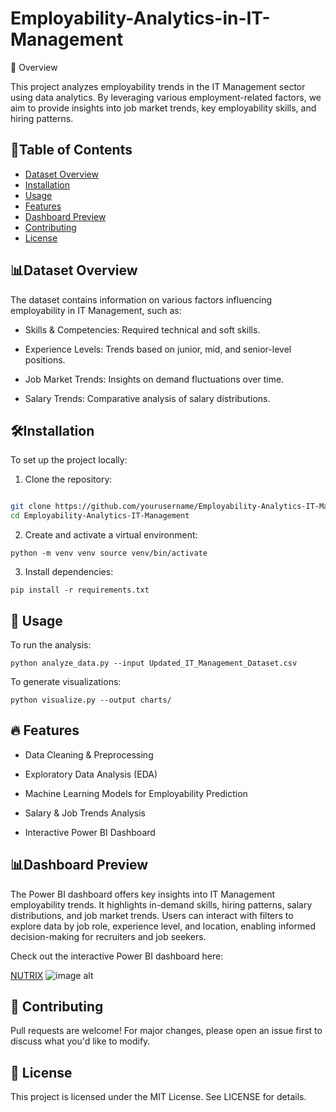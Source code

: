 # Employability-Analytics-in-IT-Management
📌 Overview

This project analyzes employability trends in the IT Management sector using data analytics. By leveraging various employment-related factors, we aim to provide insights into job market trends, key employability skills, and hiring patterns.

## 📂Table of Contents 
- [Dataset Overview](#Dataset-Overview)
- [Installation](#Installation) 
- [Usage](#usage) 
- [Features](#features) 
- [Dashboard Preview](#Dashboard-Preview)
- [Contributing](#contributing)
- [License](#license)

## 📊Dataset Overview
The dataset contains information on various factors influencing employability in IT Management, such as:

- Skills & Competencies: Required technical and soft skills.

- Experience Levels: Trends based on junior, mid, and senior-level positions.

- Job Market Trends: Insights on demand fluctuations over time.

- Salary Trends: Comparative analysis of salary distributions.

## 🛠Installation
To set up the project locally:

1. Clone the repository:        

 ```bash git clone https://github.com/yourusername/ImageClassifier.git cd ImageClassifier

git clone https://github.com/yourusername/Employability-Analytics-IT-Management.git
cd Employability-Analytics-IT-Management
```

2. Create and activate a virtual environment:
```
python -m venv venv source venv/bin/activate
```
3. Install dependencies:
```
pip install -r requirements.txt
```
## 🚀 Usage

To run the analysis:
```
python analyze_data.py --input Updated_IT_Management_Dataset.csv
```
To generate visualizations:

```
python visualize.py --output charts/
```

## 🔥 Features
- Data Cleaning & Preprocessing

- Exploratory Data Analysis (EDA)

- Machine Learning Models for Employability Prediction

- Salary & Job Trends Analysis

- Interactive Power BI Dashboard

## 📊Dashboard Preview

The Power BI dashboard offers key insights into IT Management employability trends. It highlights in-demand skills, hiring patterns, salary distributions, and job market trends. Users can interact with filters to explore data by job role, experience level, and location, enabling informed decision-making for recruiters and job seekers.

Check out the interactive Power BI dashboard here:

[NUTRIX](https://nutrixcorp.com/)
![image alt]( )

## 🤝 Contributing

Pull requests are welcome! For major changes, please open an issue first to discuss what you'd like to modify.

## 📜 License

This project is licensed under the MIT License. See LICENSE for details.
